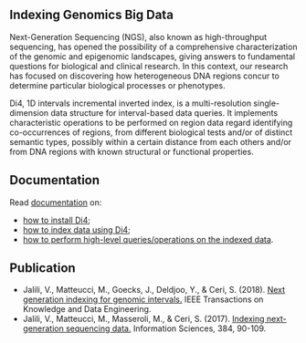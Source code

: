 ## Indexing Genomics Big Data

Next-Generation Sequencing (NGS), also known as high-throughput sequencing, has opened the possibility of a comprehensive characterization of the genomic and epigenomic landscapes, giving answers to fundamental questions for biological and clinical research. In this context, our research has focused on discovering how heterogeneous DNA regions concur to determine particular biological processes or phenotypes.

Di4, 1D intervals incremental inverted index, is a multi-resolution single-dimension data structure for interval-based data queries. It implements characteristic operations to be performed on region data regard identifying co-occurrences of regions, from different biological tests and/or of distinct semantic types, possibly within a certain distance from each others and/or from DNA regions with known structural or functional properties.


## Documentation
Read [documentation](https://genometric.github.io/Di4/docs.html) on:
- [how to install Di4](https://genometric.github.io/Di4/installation.html);
- [how to index data using Di4](https://genometric.github.io/Di4/indexing.html);
- [how to perform high-level queries/operations on the indexed data](https://genometric.github.io/Di4/logical.html).


## Publication
- Jalili, V., Matteucci, M., Goecks, J., Deldjoo, Y., & Ceri, S. (2018). [Next generation indexing for genomic intervals.](https://ieeexplore.ieee.org/abstract/document/8468044) IEEE Transactions on Knowledge and Data Engineering.
- Jalili, V., Matteucci, M., Masseroli, M., & Ceri, S. (2017). [Indexing next-generation sequencing data.](https://www.sciencedirect.com/science/article/pii/S0020025516306685) Information Sciences, 384, 90-109.
